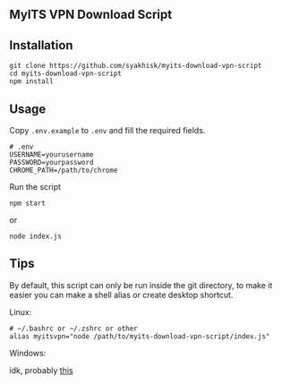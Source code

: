 ## MyITS VPN Download Script

## Installation
```
git clone https://github.com/syakhisk/myits-download-vpn-script
cd myits-download-vpn-script
npm install
```

## Usage
Copy `.env.example` to `.env` and fill the required fields.

```
# .env
USERNAME=yourusername
PASSWORD=yourpassword
CHROME_PATH=/path/to/chrome
```

Run the script

```
npm start
```

or 

```
node index.js
```

## Tips

By default, this script can only be run inside the git directory, to make it easier you can make a shell alias or create desktop shortcut.

Linux:

```
# ~/.bashrc or ~/.zshrc or other
alias myitsvpn="node /path/to/myits-download-vpn-script/index.js"
```

Windows:

idk, probably [this](https://www.makeuseof.com/run-command-prompt-commands-desktop-shortcut/)



